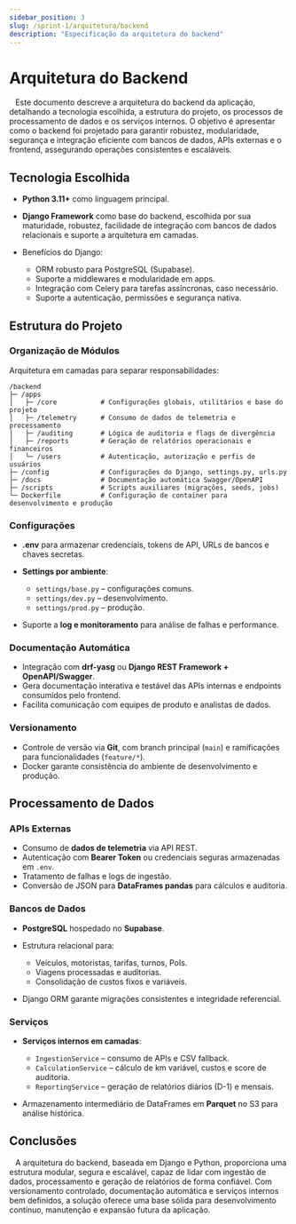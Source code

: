 ```yaml
---
sidebar_position: 3
slug: /sprint-1/arquitetura/backend
description: "Especificação da arquitetura do backend"
---
```


# Arquitetura do Backend

&ensp; Este documento descreve a arquitetura do backend da aplicação, detalhando a tecnologia escolhida, a estrutura do projeto, os processos de processamento de dados e os serviços internos. O objetivo é apresentar como o backend foi projetado para garantir robustez, modularidade, segurança e integração eficiente com bancos de dados, APIs externas e o frontend, assegurando operações consistentes e escaláveis.

## Tecnologia Escolhida

* **Python 3.11+** como linguagem principal.
* **Django Framework** como base do backend, escolhida por sua maturidade, robustez, facilidade de integração com bancos de dados relacionais e suporte a arquitetura em camadas.
* Benefícios do Django:

  * ORM robusto para PostgreSQL (Supabase).
  * Suporte a middlewares e modularidade em apps.
  * Integração com Celery para tarefas assíncronas, caso necessário.
  * Suporte a autenticação, permissões e segurança nativa.


## Estrutura do Projeto

### Organização de Módulos

Arquitetura em camadas para separar responsabilidades:

```
/backend
├─ /apps
│   ├─ /core           # Configurações globais, utilitários e base do projeto
│   ├─ /telemetry      # Consumo de dados de telemetria e processamento
│   ├─ /auditing       # Lógica de auditoria e flags de divergência
│   ├─ /reports        # Geração de relatórios operacionais e financeiros
│   └─ /users          # Autenticação, autorização e perfis de usuários
├─ /config             # Configurações do Django, settings.py, urls.py
├─ /docs               # Documentação automática Swagger/OpenAPI
├─ /scripts            # Scripts auxiliares (migrações, seeds, jobs)
└─ Dockerfile          # Configuração de container para desenvolvimento e produção
```

### Configurações

* **.env** para armazenar credenciais, tokens de API, URLs de bancos e chaves secretas.
* **Settings por ambiente**:

  * `settings/base.py` – configurações comuns.
  * `settings/dev.py` – desenvolvimento.
  * `settings/prod.py` – produção.
* Suporte a **log e monitoramento** para análise de falhas e performance.

### Documentação Automática

* Integração com **drf-yasg** ou **Django REST Framework + OpenAPI/Swagger**.
* Gera documentação interativa e testável das APIs internas e endpoints consumidos pelo frontend.
* Facilita comunicação com equipes de produto e analistas de dados.

### Versionamento

* Controle de versão via **Git**, com branch principal (`main`) e ramificações para funcionalidades (`feature/*`).
* Docker garante consistência do ambiente de desenvolvimento e produção.


## Processamento de Dados

### APIs Externas

* Consumo de **dados de telemetria** via API REST.
* Autenticação com **Bearer Token** ou credenciais seguras armazenadas em `.env`.
* Tratamento de falhas e logs de ingestão.
* Conversão de JSON para **DataFrames pandas** para cálculos e auditoria.

### Bancos de Dados

* **PostgreSQL** hospedado no **Supabase**.
* Estrutura relacional para:

  * Veículos, motoristas, tarifas, turnos, PoIs.
  * Viagens processadas e auditorias.
  * Consolidação de custos fixos e variáveis.
* Django ORM garante migrações consistentes e integridade referencial.

### Serviços

* **Serviços internos em camadas**:

  * `IngestionService` – consumo de APIs e CSV fallback.
  * `CalculationService` – cálculo de km variável, custos e score de auditoria.
  * `ReportingService` – geração de relatórios diários (D-1) e mensais.
* Armazenamento intermediário de DataFrames em **Parquet** no S3 para análise histórica.


## Conclusões
&ensp; A arquitetura do backend, baseada em Django e Python, proporciona uma estrutura modular, segura e escalável, capaz de lidar com ingestão de dados, processamento e geração de relatórios de forma confiável. Com versionamento controlado, documentação automática e serviços internos bem definidos, a solução oferece uma base sólida para desenvolvimento contínuo, manutenção e expansão futura da aplicação.